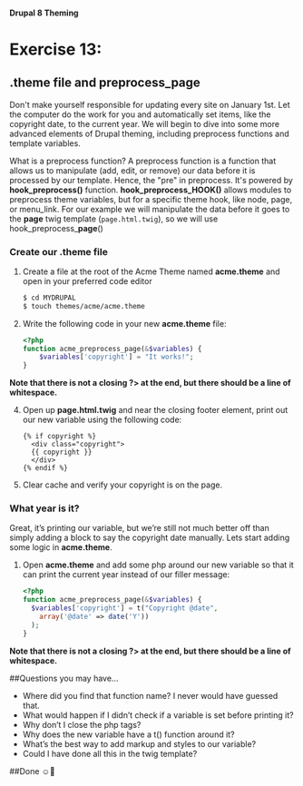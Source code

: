 #### Drupal 8 Theming

# Exercise 13: 

## .theme file and preprocess_page

Don't make yourself responsible for updating every site on January 1st. Let the computer do the work for you and automatically set items, like the copyright date, to the current year. We will begin to dive into some more advanced elements of Drupal theming, including preprocess functions and template variables. 

What is a preprocess function? A preprocess function is a function that allows us to manipulate (add, edit, or remove) our data before it is processed by our template. Hence, the "pre" in preprocess. It's powered by **hook\_preprocess()** function. **hook\_preprocess\_HOOK()** allows modules to preprocess theme variables, but for a specific theme hook, like node, page, or menu_link. For our example we will manipulate the data before it goes to the **page** twig template (`page.html.twig`), so we will use hook\_preprocess\_**page**()

### Create our .theme file

1. Create a file at the root of the Acme Theme named **acme.theme** and open in your preferred code editor

    ```bash
    $ cd MYDRUPAL
    $ touch themes/acme/acme.theme
    ```

2. Write the following code in your new **acme.theme** file:
	
	```php
	<?php
	function acme_preprocess_page(&$variables) {
		$variables['copyright'] = "It works!";
	}
	
	```
**Note that there is not a closing ?> at the end, but there should be a line of whitespace.**

4. Open up **page.html.twig** and near the closing footer element, print out our new variable using the following code:

    ```twig
    {% if copyright %}
      <div class="copyright">
      {{ copyright }}
      </div>
    {% endif %}
    ```
3. Clear cache and verify your copyright is on the page.


### What year is it?

Great, it’s printing our variable, but we’re still not much better off than simply adding a block to say the copyright date manually. Lets start adding some logic in **acme.theme**.

1. Open **acme.theme** and add some php around our new variable so that it can print the current year instead of our filler message:
	
	```php
	<?php
	function acme_preprocess_page(&$variables) {
	  $variables['copyright'] = t("Copyright @date",
	    array('@date' => date('Y'))
	  );
	}
	```
**Note that there is not a closing ?> at the end, but there should be a line of whitespace.**

##Questions you may have...
+ Where did you find that function name? I never would have guessed that.
+ What would happen if I didn’t check if a variable is set before printing it?
+ Why don’t I close the php tags?
+ Why does the new variable have a t() function around it?
+ What’s the best way to add markup and styles to our variable?
+ Could I have done all this in the twig template?
 
##Done ☺
